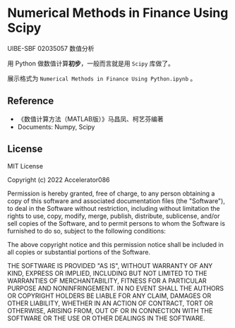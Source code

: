 # Numerical Methods in Finance Using Scipy

UIBE-SBF 02035057 数值分析

用 Python 做数值计算**初步**，一般而言就是用 `Scipy` 库做了。

展示格式为 `Numerical Methods in Finance Using Python.ipynb` 。



## Reference

- 《数值计算方法（MATLAB版）》马昌凤、柯艺芬编著
- Documents: Numpy, Scipy



## License

MIT License

Copyright (c) 2022 Accelerator086

Permission is hereby granted, free of charge, to any person obtaining a copy of this software and associated documentation files (the "Software"), to deal in the Software without restriction, including without limitation the rights to use, copy, modify, merge, publish, distribute, sublicense, and/or sell copies of the Software, and to permit persons to whom the Software is
furnished to do so, subject to the following conditions:

The above copyright notice and this permission notice shall be included in all copies or substantial portions of the Software.

THE SOFTWARE IS PROVIDED "AS IS", WITHOUT WARRANTY OF ANY KIND, EXPRESS OR IMPLIED, INCLUDING BUT NOT LIMITED TO THE WARRANTIES OF MERCHANTABILITY, FITNESS FOR A PARTICULAR PURPOSE AND NONINFRINGEMENT. IN NO EVENT SHALL THE AUTHORS OR COPYRIGHT HOLDERS BE LIABLE FOR ANY CLAIM, DAMAGES OR OTHER LIABILITY, WHETHER IN AN ACTION OF CONTRACT, TORT OR OTHERWISE, ARISING FROM, OUT OF OR IN CONNECTION WITH THE SOFTWARE OR THE USE OR OTHER DEALINGS IN THE SOFTWARE.
